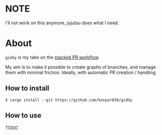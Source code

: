 # NOTE

I'll not work on this anymore, jujutsu does what I need.

# About

`giddy` is my take on the [stacked PR workflow][stacked-prs].

My aim is to make it possible to create graphs of branches, and manage them
with minimal friction. Ideally, with automatic PR creation / handling.

## How to install

    $ cargo install --git https://github.com/kaspar030/giddy

## How to use

TODO

[stacked-prs]: https://graphite.dev/blog/stacked-prs
